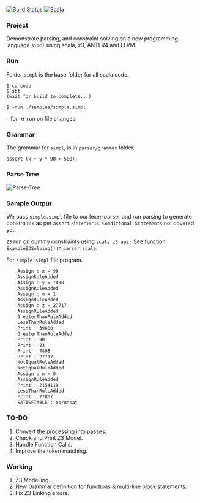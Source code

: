 
[![Build Status](https://travis-ci.com/codersguild/parser-symbolic-exec.svg?token=y7dv4AHgKobrxUyj4TGA&branch=master)](https://travis-ci.com/codersguild/parser-symbolic-exec) [![Scala](https://img.shields.io/badge/Scala-2.11.0-blue)](https://img.shields.io/badge/Scala-2.11.0-blue)

### Project

Demonstrate parsing, and constraint solving on a new programming language ```simpl``` 
using scala, z3, ANTLR4 and LLVM. 

### Run

Folder ```simpl``` is the base folder for all scala code. 

```
$ cd code
$ sbt
(wait for build to complete...)

$ ~run ./samples/simple.simpl
```

 ```~```  for re-run on file changes. 

 ### Grammar

 The grammar for ```simpl```, is in ```parser/grammar``` folder. 

 ```
 assert (x + y * 90 > 500);
 ```

### Parse Tree

![Parse-Tree](https://github.com/codersguild/parser-symbolic-exec/blob/master/code/src/main/scala/parser/grammar/grammar.png)

###  Sample Output 

We pass ```simple.simpl``` file to  our lexer-parser and run parsing to generate constraints as per
```assert``` statements. ```Conditional Statements``` not covered yet. 

```Z3```  run on dummy constraints using ```scala z3 api``` .  See function ```ExampleZ3Solving()```
in ```parser.scala```.

For ```simple.simpl``` file program. 

```bash 
    Assign : x = 90
    AssignRuleAdded
    Assign : y = 7898
    AssignRuleAdded
    Assign : m = 1
    AssignRuleAdded
    Assign : z = 27717
    AssignRuleAdded
    GreaterThanRuleAdded
    LessThanRuleAdded
    Print : 39600
    GreaterThanRuleAdded
    Print : 90
    Print : 23
    Print : 7898
    Print : 27717
    NotEqualRuleAdded
    NotEqualRuleAdded
    Assign : n = 0
    AssignRuleAdded
    Print : 2154118
    LessThanRuleAdded
    Print : 27807
    SATISFIABLE : no/unsat
``` 

### TO-DO

1. Convert the processing into passes. 
2. Check and Print Z3 Model.
3. Handle Function Calls. 
4. Improve the token matching. 

### Working

1.  Z3 Modelling. 
2.  New Grammar definition for functions & multi-line block statements.
3. Fix Z3 Linking errors. 











